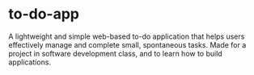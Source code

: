 # to-do-app
A lightweight and simple web-based to-do application that helps users effectively manage and complete small, spontaneous tasks. Made for a project in software development class, and to learn how to build applications.
